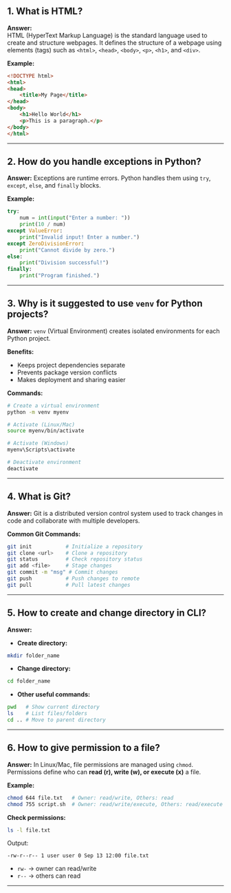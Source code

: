

## 1. What is HTML?

**Answer:**  
HTML (HyperText Markup Language) is the standard language used to create and structure webpages. It defines the structure of a webpage using elements (tags) such as `<html>`, `<head>`, `<body>`, `<p>`, `<h1>`, and `<div>`.

**Example:**
```html
<!DOCTYPE html>
<html>
<head>
    <title>My Page</title>
</head>
<body>
    <h1>Hello World</h1>
    <p>This is a paragraph.</p>
</body>
</html>
````

---

## 2. How do you handle exceptions in Python?

**Answer:**
Exceptions are runtime errors. Python handles them using `try`, `except`, `else`, and `finally` blocks.

**Example:**

```python
try:
    num = int(input("Enter a number: "))
    print(10 / num)
except ValueError:
    print("Invalid input! Enter a number.")
except ZeroDivisionError:
    print("Cannot divide by zero.")
else:
    print("Division successful!")
finally:
    print("Program finished.")
```

---

## 3. Why is it suggested to use `venv` for Python projects?

**Answer:**
`venv` (Virtual Environment) creates isolated environments for each Python project.

**Benefits:**

* Keeps project dependencies separate
* Prevents package version conflicts
* Makes deployment and sharing easier

**Commands:**

```bash
# Create a virtual environment
python -m venv myenv

# Activate (Linux/Mac)
source myenv/bin/activate

# Activate (Windows)
myenv\Scripts\activate

# Deactivate environment
deactivate
```

---

## 4. What is Git?

**Answer:**
Git is a distributed version control system used to track changes in code and collaborate with multiple developers.

**Common Git Commands:**

```bash
git init           # Initialize a repository
git clone <url>    # Clone a repository
git status         # Check repository status
git add <file>     # Stage changes
git commit -m "msg" # Commit changes
git push           # Push changes to remote
git pull           # Pull latest changes
```

---

## 5. How to create and change directory in CLI?

**Answer:**

* **Create directory:**

```bash
mkdir folder_name
```

* **Change directory:**

```bash
cd folder_name
```

* **Other useful commands:**

```bash
pwd   # Show current directory
ls    # List files/folders
cd .. # Move to parent directory
```

---

## 6. How to give permission to a file?

**Answer:**
In Linux/Mac, file permissions are managed using `chmod`. Permissions define who can **read (r), write (w), or execute (x)** a file.

**Example:**

```bash
chmod 644 file.txt   # Owner: read/write, Others: read
chmod 755 script.sh  # Owner: read/write/execute, Others: read/execute
```

**Check permissions:**

```bash
ls -l file.txt
```

Output:

```
-rw-r--r-- 1 user user 0 Sep 13 12:00 file.txt
```

* `rw-` → owner can read/write
* `r--` → others can read

---

